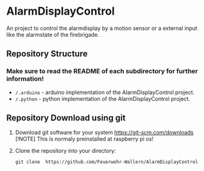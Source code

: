 # AlarmDisplayControl
An project to control the alarmdisplay by a motion sensor or a external input like the alarmstate of the firebrigade.


## Repository Structure
### Make sure to read the README of each subdirectory for further information!
* `/.arduino` - arduino implementation of the AlarmDisplayControl project.
* `/.python` - python implementation of the AlarmDisplayControl project.

## Repository Download using git
1.  Download git software for your system https://git-scm.com/downloads
    [!NOTE]
    This is normaly preinstalled at raspberry pi os!

2.  Clone the repository into your directory:
    ```env
    git clone  https://github.com/Feuerwehr-Wallern/AlarmDisplayControl
    ```
 